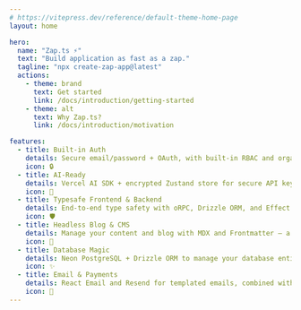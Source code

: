 ```yaml
---
# https://vitepress.dev/reference/default-theme-home-page
layout: home

hero:
  name: "Zap.ts ⚡️"
  text: "Build application as fast as a zap."
  tagline: "npx create-zap-app@latest"
  actions:
    - theme: brand
      text: Get started
      link: /docs/introduction/getting-started
    - theme: alt
      text: Why Zap.ts?
      link: /docs/introduction/motivation

features:
  - title: Built-in Auth
    details: Secure email/password + OAuth, with built-in RBAC and organization management — powered by Better Auth.
    icon: 🔒
  - title: AI-Ready
    details: Vercel AI SDK + encrypted Zustand store for secure API key and provider config management.
    icon: 🤖
  - title: Typesafe Frontend & Backend
    details: End-to-end type safety with oRPC, Drizzle ORM, and Effect — seamlessly handling business logic from frontend to backend.
    icon: 🛡️
  - title: Headless Blog & CMS
    details: Manage your content and blog with MDX and Frontmatter — a fully customizable, self-hosted CMS with a code-first approach.
    icon: 📝
  - title: Database Magic
    details: Neon PostgreSQL + Drizzle ORM to manage your database entirely from your code in an efficient way.
    icon: ✨
  - title: Email & Payments
    details: React Email and Resend for templated emails, combined with Polar.sh for seamless, fast payments.
    icon: 💸
---
```


